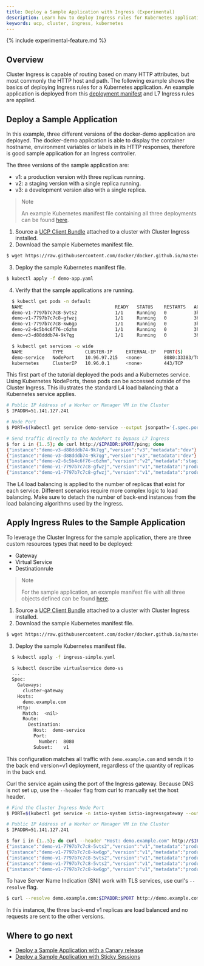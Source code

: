 ```yaml
---
title: Deploy a Sample Application with Ingress (Experimental)
description: Learn how to deploy Ingress rules for Kubernetes applications.
keywords: ucp, cluster, ingress, kubernetes
---
```


{% include experimental-feature.md %}

## Overview 

Cluster Ingress is capable of routing based on many HTTP attributes, but most
commonly the HTTP host and path. The following example shows the basics of
deploying Ingress rules for a Kubernetes application. An example application is
deployed from this [deployment manifest](./yaml/demo-app.yaml) and L7 Ingress
rules are applied.

## Deploy a Sample Application

In this example, three different versions of the docker-demo application are
deployed. The docker-demo application is able to display the container hostname,
environment variables or labels in its HTTP responses, therefore is good sample
application for an Ingress controller.

The three versions of the sample application are:

- v1: a production version with three replicas running.
- v2: a staging version with a single replica running.
- v3: a development version also with a single replica. 

> Note
> 
> An example Kubernetes manifest file containing all three deployments can be found [here](./yaml/demo-app.yaml).

1. Source a [UCP Client Bundle](/ee/ucp/user-access/cli/) attached to a cluster with Cluster Ingress installed. 
2. Download the sample Kubernetes manifest file.
```bash
$ wget https://raw.githubusercontent.com/docker/docker.github.io/master/ee/ucp/kubernetes/cluster-ingress/yaml/demo-app.yaml
```
3. Deploy the sample Kubernetes manifest file. 
```bash
$ kubectl apply -f demo-app.yaml
```
4. Verify that the sample applications are running.

```bash
  $ kubectl get pods -n default
  NAME                                  READY   STATUS    RESTARTS   AGE
  demo-v1-7797b7c7c8-5vts2              1/1     Running   0          3h
  demo-v1-7797b7c7c8-gfwzj              1/1     Running   0          3h
  demo-v1-7797b7c7c8-kw6gp              1/1     Running   0          3h
  demo-v2-6c5b4c6f76-c6zhm              1/1     Running   0          3h
  demo-v3-d88dddb74-9k7qg               1/1     Running   0          3h

  $ kubectl get services -o wide
  NAME           TYPE        CLUSTER-IP     EXTERNAL-IP   PORT(S)          AGE   SELECTOR
  demo-service   NodePort    10.96.97.215   <none>        8080:33383/TCP   3h    app=demo
  kubernetes     ClusterIP   10.96.0.1      <none>        443/TCP          1d    <none>
```

This first part of the tutorial deployed the pods and a Kubernetes service. 
Using Kubernetes NodePorts, these pods can be accessed outside of the Cluster
Ingress. This illustrates the standard L4 load balancing that a Kubernetes
service applies. 

```bash
# Public IP Address of a Worker or Manager VM in the Cluster
$ IPADDR=51.141.127.241

# Node Port
$ PORT=$(kubectl get service demo-service --output jsonpath='{.spec.ports[?(@.name=="http")].nodePort}')

# Send traffic directly to the NodePort to bypass L7 Ingress
$ for i in {1..5}; do curl http://$IPADDR:$PORT/ping; done
{"instance":"demo-v3-d88dddb74-9k7qg","version":"v3","metadata":"dev"}
{"instance":"demo-v3-d88dddb74-9k7qg","version":"v3","metadata":"dev"}
{"instance":"demo-v2-6c5b4c6f76-c6zhm","version":"v2","metadata":"staging"}
{"instance":"demo-v1-7797b7c7c8-gfwzj","version":"v1","metadata":"production"}
{"instance":"demo-v1-7797b7c7c8-gfwzj","version":"v1","metadata":"production"}
```

The L4 load balancing is applied to the number of replicas that exist for each
service. Different scenarios require more complex logic to load balancing.
Make sure to detach the number of back-end instances from the load balancing
algorithms used by the Ingress.

## Apply Ingress Rules to the Sample Application

To leverage the Cluster Ingress for the sample application, there are three custom resources types that need to be deployed:
- Gateway
- Virtual Service 
- Destinationrule

> Note
> 
> For the sample application, an example manifest file with all three objects defined can be found [here](./yaml/ingress-simple.yaml).

1. Source a [UCP Client Bundle](/ee/ucp/user-access/cli/) attached to a cluster with Cluster Ingress installed. 
2. Download the sample Kubernetes manifest file.
```bash
$ wget https://raw.githubusercontent.com/docker/docker.github.io/master/ee/ucp/kubernetes/cluster-ingress/yaml/ingress-simple.yaml
```
3. Deploy the sample Kubernetes manifest file.

```bash
  $ kubectl apply -f ingress-simple.yaml

  $ kubectl describe virtualservice demo-vs
  ...
  Spec:
    Gateways:
      cluster-gateway
    Hosts:
      demo.example.com
    Http:
      Match:  <nil>
      Route:
        Destination:
          Host:  demo-service
          Port:
            Number:  8080
          Subset:    v1
```

This configuration matches all traffic with `demo.example.com` and sends it to
the back end version=v1 deployment, regardless of the quantity of replicas in
the back end. 

Curl the service again using the port of the Ingress gateway. Because DNS is
not set up, use the `--header` flag from curl to manually set the host header.

```bash
# Find the Cluster Ingress Node Port
$ PORT=$(kubectl get service -n istio-system istio-ingressgateway --output jsonpath='{.spec.ports[?(@.name=="http2")].nodePort}')

# Public IP Address of a Worker or Manager VM in the Cluster
$ IPADDR=51.141.127.241

$ for i in {1..5}; do curl --header "Host: demo.example.com" http://$IPADDR:$PORT/ping; done
{"instance":"demo-v1-7797b7c7c8-5vts2","version":"v1","metadata":"production","request_id":"2558fdd1-0cbd-4ba9-b104-0d4d0b1cef85"}
{"instance":"demo-v1-7797b7c7c8-kw6gp","version":"v1","metadata":"production","request_id":"59f865f5-15fb-4f49-900e-40ab0c44c9e4"}
{"instance":"demo-v1-7797b7c7c8-5vts2","version":"v1","metadata":"production","request_id":"fe233ca3-838b-4670-b6a0-3a02cdb91624"}
{"instance":"demo-v1-7797b7c7c8-5vts2","version":"v1","metadata":"production","request_id":"842b8d03-8f8a-4b4b-b7f4-543f080c3097"}
{"instance":"demo-v1-7797b7c7c8-kw6gp","version":"v1","metadata":"production","request_id":"197cbb1d-5381-4e40-bc6f-cccec22eccbc"}
```

To have Server Name Indication (SNI) work with TLS services, use curl's `--resolve` flag.

```bash
$ curl --resolve demo.example.com:$IPADDR:$PORT http://demo.example.com/ping
```

In this instance, the three back-end v1 replicas are load balanced and no
requests are sent to the other versions.

## Where to go next

- [Deploy a Sample Application with a Canary release](./canary/)
- [Deploy a Sample Application with Sticky Sessions](./sticky/)
